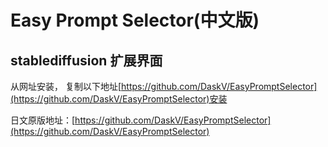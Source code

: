 # Easy Prompt Selector(中文版)

## stablediffusion 扩展界面
从网址安装， 复制以下地址[https://github.com/DaskV/EasyPromptSelector](https://github.com/DaskV/EasyPromptSelector)安装

日文原版地址：[https://github.com/DaskV/EasyPromptSelector](https://github.com/DaskV/EasyPromptSelector)